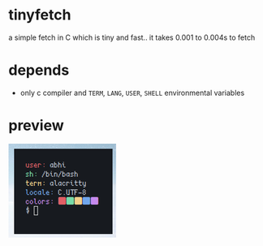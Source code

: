 # tinyfetch
a simple fetch in C which is tiny and fast.. it takes 0.001 to 0.004s to fetch

# depends
- only c compiler and `TERM`, `LANG`, `USER`, `SHELL` environmental variables

# preview

![master](2023-09-13-193929_212x185_scrot.png)
